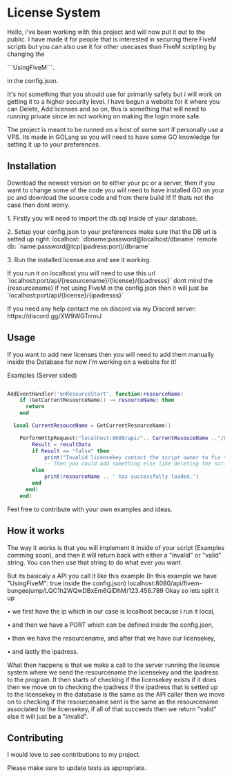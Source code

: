# License System
<p>Hello, i've been working with this project and will now put it out to the public.
I have made it for people that is interested in securing there FiveM scripts but you can also use it for other usecases than FiveM scripting by changing the</p> 
```UsingFiveM```. <p>in the config.json.</p>

<p>It's not something that you should use for primarily safety but i will work on getting it to a higher security level. I have begun a website for it where you can Delete, Add licenses and so on, this is something that will need to running private since im not working on making the login more safe.</p>

<p>The project is meant to be runned on a host of some sort if personally use a VPS. Its made in GOLang so you will need to have some GO knowledge for setting it up to your preferences.</p>

## Installation

<p>Download the newest version on <github.link> to either your pc or a server, then if you want to change some of the code you will need to have installed GO on your pc and download the source code and from there build it! If thats not the case then dont worry.</p>

<p>1. Firstly you will need to import the db.sql inside of your database.</p>

<p>2. Setup your config.json to your preferences make sure that the DB url is setted up right: 
localhost: `dbname:password@localhost/dbname` remote db: `name:password@tcp(ipadress:port)/dbname`</p>

<p>3. Run the installed license.exe and see it working.</p>

<p>If you run it on localhost you will need to use this url `localhost:port/api/{resourcename}/{license}/{ipadresss}` dont mind the {resourcename} if not using FiveM in the config.json then it will just be `localhost:port/api/{license}/{ipadresss}`</p>

<p>If you need any help contact me on discord via my Discord server: https://discord.gg/XW9WGTrrmJ</p>

## Usage
<p>If you want to add new licenses then you will need to add them manually inside the Database for now i'm working on a website for it!</p>

<h8>Examples (Server sided)</h8>
```lua

AddEventHandler('onResourceStart', function(resourceName)
    if (GetCurrentResourceName() ~= resourceName) then
      return
    end

  local CurrentResouceName = GetCurrentResourceName()

    PerformHttpRequest("localhost:8080/api/".. CurrentResouceName .."/LQC1h2WQwDBxEm6QlDhM/123.456.789", function (errorCode, resultData, resultHeaders, errorData)
        Result = resultData
        if Result == "false" then 
            print("Invalid licensekey contact the script owner to fix this issue!")
            -- Then you could add something else like deleting the script or something
        else    
            print(resourceName .. ' has successfully loaded.')
        end
      end)
    end)

```

<p>Feel free to contribute with your own examples and ideas.</p>

## How it works
<p>The way it works is that you will implement it inside of your script (Examples comming soon), and then it will return back with either a "invalid" or "valid" string.
You can then use that string to do what ever you want.</p> 

<p>But its basicaly a API you call it like this example (In this example we have "UsingFiveM": true inside the config.json) localhost:8080/api/fivem-bungeejump/LQC1h2WQwDBxEm6QlDhM/123.456.789 
Okay so lets split it up</p> 
<p>• we first have the ip which in our case is localhost because i run it local,</p> 
<p>• and then we have a PORT which can be defined inside the config.json,</p>
<p>• then we have the resourcename, and after that we have our licensekey,</p>
<p>• and lastly the ipadress.</p>

<p>What then happens is that we make a call to the server running the license system where we send the resourcename the licensekey and the ipadress to the program. It then starts of checking if the licensekey exists if it does then we move on to checking the ipadress if the ipadress that is setted up to the licensekey in the database is the same as the API caller then we move on to checking if the resourcename sent is the same as the resourcename associated to the licensekey, if all of that succeeds then we return "valid" else it will just be a "invalid".
</p>

## Contributing

<p>I would love to see contributions to my project.</p>

<p>Please make sure to update tests as appropriate.</p>
